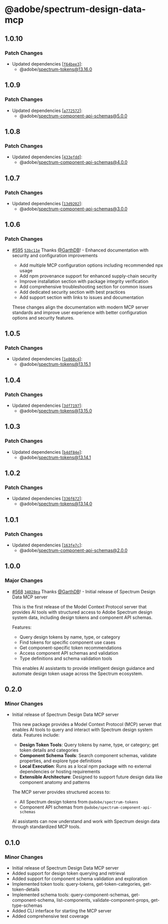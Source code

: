 # @adobe/spectrum-design-data-mcp

## 1.0.10

### Patch Changes

- Updated dependencies [[`f64bee3`](https://github.com/adobe/spectrum-tokens/commit/f64bee3900c874775f2d3424516786a0d644d057)]:
  - @adobe/spectrum-tokens@13.16.0

## 1.0.9

### Patch Changes

- Updated dependencies [[`a772572`](https://github.com/adobe/spectrum-tokens/commit/a772572de88c54d279c20d7148f6ac91eb941d2a)]:
  - @adobe/spectrum-component-api-schemas@5.0.0

## 1.0.8

### Patch Changes

- Updated dependencies [[`433efdd`](https://github.com/adobe/spectrum-tokens/commit/433efdd18f9b0842ae55acac3cd0fbc1e5e5db58)]:
  - @adobe/spectrum-component-api-schemas@4.0.0

## 1.0.7

### Patch Changes

- Updated dependencies [[`13d9202`](https://github.com/adobe/spectrum-tokens/commit/13d920273c02c78d3748522de6a7c7ee39b39814)]:
  - @adobe/spectrum-component-api-schemas@3.0.0

## 1.0.6

### Patch Changes

- [#595](https://github.com/adobe/spectrum-tokens/pull/595) [`53bc11e`](https://github.com/adobe/spectrum-tokens/commit/53bc11e1bfcc3a839cfc5dfbd63f59cc5e87a1c3) Thanks [@GarthDB](https://github.com/GarthDB)! - Enhanced documentation with security and configuration improvements
  - Add multiple MCP configuration options including recommended npx usage
  - Add npm provenance support for enhanced supply-chain security
  - Improve installation section with package integrity verification
  - Add comprehensive troubleshooting section for common issues
  - Add dedicated security section with best practices
  - Add support section with links to issues and documentation

  These changes align the documentation with modern MCP server standards
  and improve user experience with better configuration options and security features.

## 1.0.5

### Patch Changes

- Updated dependencies [[`1e860c4`](https://github.com/adobe/spectrum-tokens/commit/1e860c4436c58ceca6f4500ea7e24d6d8cdd20c8)]:
  - @adobe/spectrum-tokens@13.15.1

## 1.0.4

### Patch Changes

- Updated dependencies [[`3df7197`](https://github.com/adobe/spectrum-tokens/commit/3df7197e7da23c9bb107f7dfcd935b5c62a86041)]:
  - @adobe/spectrum-tokens@13.15.0

## 1.0.3

### Patch Changes

- Updated dependencies [[`b4df84e`](https://github.com/adobe/spectrum-tokens/commit/b4df84e2f2ca246332907f9ddda94438288dd98e)]:
  - @adobe/spectrum-tokens@13.14.1

## 1.0.2

### Patch Changes

- Updated dependencies [[`336f672`](https://github.com/adobe/spectrum-tokens/commit/336f67216dfd875f0feb65c10059d9f3fe6dcaf7)]:
  - @adobe/spectrum-tokens@13.14.0

## 1.0.1

### Patch Changes

- Updated dependencies [[`163fe7c`](https://github.com/adobe/spectrum-tokens/commit/163fe7c13bb00c639d202195a398126b6c25b58f)]:
  - @adobe/spectrum-component-api-schemas@2.0.0

## 1.0.0

### Major Changes

- [#568](https://github.com/adobe/spectrum-tokens/pull/568) [`34028ea`](https://github.com/adobe/spectrum-tokens/commit/34028eaf2ba3940baa8044fda2655adc6153fb97) Thanks [@GarthDB](https://github.com/GarthDB)! - Initial release of Spectrum Design Data MCP server

  This is the first release of the Model Context Protocol server that provides AI tools with structured access to Adobe Spectrum design system data, including design tokens and component API schemas.

  Features:
  - Query design tokens by name, type, or category
  - Find tokens for specific component use cases
  - Get component-specific token recommendations
  - Access component API schemas and validation
  - Type definitions and schema validation tools

  This enables AI assistants to provide intelligent design guidance and automate design token usage across the Spectrum ecosystem.

## 0.2.0

### Minor Changes

- Initial release of Spectrum Design Data MCP server

  This new package provides a Model Context Protocol (MCP) server that enables AI tools to query and interact with Spectrum design system data. Features include:
  - **Design Token Tools**: Query tokens by name, type, or category; get token details and categories
  - **Component Schema Tools**: Search component schemas, validate properties, and explore type definitions
  - **Local Execution**: Runs as a local npm package with no external dependencies or hosting requirements
  - **Extensible Architecture**: Designed to support future design data like component anatomy and patterns

  The MCP server provides structured access to:
  - All Spectrum design tokens from `@adobe/spectrum-tokens`
  - Component API schemas from `@adobe/spectrum-component-api-schemas`

  AI assistants can now understand and work with Spectrum design data through standardized MCP tools.

## 0.1.0

### Minor Changes

- Initial release of Spectrum Design Data MCP server
- Added support for design token querying and retrieval
- Added support for component schema validation and exploration
- Implemented token tools: query-tokens, get-token-categories, get-token-details
- Implemented schema tools: query-component-schemas, get-component-schema, list-components, validate-component-props, get-type-schemas
- Added CLI interface for starting the MCP server
- Added comprehensive test coverage
